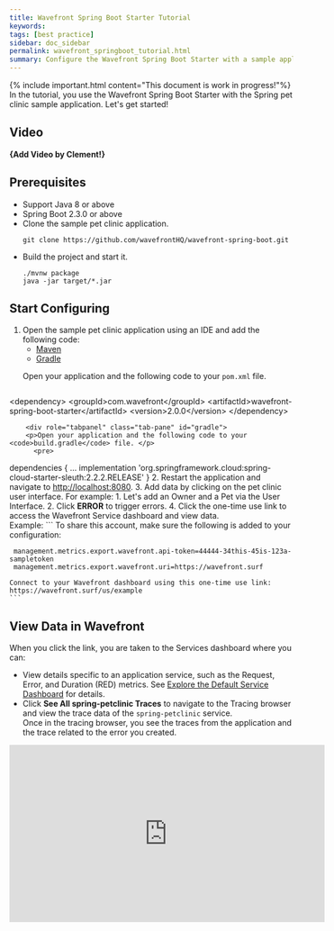 ```yaml
---
title: Wavefront Spring Boot Starter Tutorial
keywords:
tags: [best practice]
sidebar: doc_sidebar
permalink: wavefront_springboot_tutorial.html
summary: Configure the Wavefront Spring Boot Starter with a sample application.
---
```

{% include important.html content="This document is work in progress!"%}
In the tutorial, you use the Wavefront Spring Boot Starter with the Spring pet clinic sample application. Let's get started!

## Video
**{Add Video by Clement!}**

## Prerequisites

* Support Java 8 or above
* Spring Boot 2.3.0 or above
* Clone the sample pet clinic application.
  ```
  git clone https://github.com/wavefrontHQ/wavefront-spring-boot.git
  ```
* Build the project and start it.
  ```
  ./mvnw package
  java -jar target/*.jar
  ```
  
## Start Configuring

1. Open the sample pet clinic application using an IDE and add the following code: 
    <ul id="profileTabs" class="nav nav-tabs">
        <li class="active"><a href="#maven" data-toggle="tab">Maven</a></li>
        <li><a href="#gradle" data-toggle="tab">Gradle</a></li>
    </ul>
      <div class="tab-content">
        <div role="tabpanel" class="tab-pane active" id="maven">
            <p>Open your application and the following code to your <code>pom.xml</code> file. </p>
              <pre>
&lt;dependency&gt;
  &lt;groupId&gt;com.wavefront&lt;/groupId&gt;
  &lt;artifactId&gt;wavefront-spring-boot-starter&lt;/artifactId&gt;
  &lt;version&gt;2.0.0&lt;/version&gt;
&lt;/dependency&gt;
            </pre>
        </div>

        <div role="tabpanel" class="tab-pane" id="gradle">
        <p>Open your application and the following code to your <code>build.gradle</code> file. </p>
          <pre>
dependencies {
...
implementation 'org.springframework.cloud:spring-cloud-starter-sleuth:2.2.2.RELEASE'
}
        </pre>
        </div>
      </div>
2. Restart the application and navigate to [http://localhost:8080](http://localhost:8080/).
3. Add data by clicking on the pet clinic user interface.
    For example: 
    1. Let's add an Owner and a Pet via the User Interface.
    2. Click **ERROR** to trigger errors.
4. Click the one-time use link to access the Wavefront Service dashboard and view data.
    <br/> Example:
    ```
    To share this account, make sure the following is added to your configuration:

     management.metrics.export.wavefront.api-token=44444-34this-45is-123a-sampletoken
     management.metrics.export.wavefront.uri=https://wavefront.surf

    Connect to your Wavefront dashboard using this one-time use link:
    https://wavefront.surf/us/example
    ```

## View Data in Wavefront

When you click the link, you are taken to the Services dashboard where you can:

* View details specific to an application service, such as the Request, Error, and Duration (RED) metrics. See [Explore the Default Service Dashboard](tracing_ui_overview.html#explore-the-default-service-dashboard) for details.
* Click **See All spring-petclinic Traces** to navigate to the Tracing browser and view the trace data of the `spring-petclinic` service.
  <br/>Once in the tracing browser, you see the traces from the application and the trace related to the error you created. 

<iframe width="560" height="315" src="https://www.youtube.com/embed/bHo1f5p-LsU" frameborder="0" allow="accelerometer; autoplay; encrypted-media; gyroscope; picture-in-picture" allowfullscreen></iframe>
